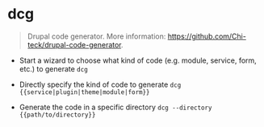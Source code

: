 # dcg
> Drupal code generator.
> More information: <https://github.com/Chi-teck/drupal-code-generator>.

- Start a wizard to choose what kind of code (e.g. module, service, form, etc.) to generate
`dcg`

- Directly specify the kind of code to generate
`dcg {{service|plugin|theme|module|form}}`

- Generate the code in a specific directory
`dcg --directory {{path/to/directory}}`
